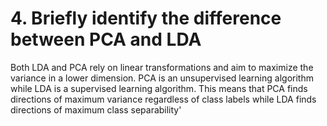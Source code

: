 # 4. Briefly identify the difference between PCA and LDA
Both LDA and PCA rely on linear transformations and aim to maximize the variance in a lower dimension. PCA is an unsupervised learning algorithm while LDA is a supervised learning algorithm. This means that PCA finds directions of maximum variance regardless of class labels while LDA finds directions of maximum class separability'
